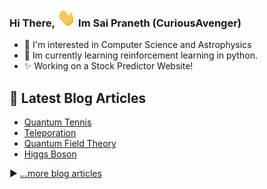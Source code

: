 ### Hi There, <img src="https://raw.githubusercontent.com/CuriousAvenger/CuriousAvenger/main/wave.gif" width="30px"> Im Sai Praneth (CuriousAvenger)

- 👀 I'm interested in Computer Science and Astrophysics
- 🌱 Im currently learning reinforcement learning in python.
- ✨ Working on a Stock Predictor Website!

## 📘 Latest Blog Articles

- [Quantum Tennis](https://curiousavenger.net/blogs/blog-QT.html)
- [Teleporation](https://curiousavenger.net/blogs/blog-TP.html)
- [Quantum Field Theory](https://curiousavenger.net/blogs/blog-QFT.html)
- [Higgs Boson](https://curiousavenger.net/blogs/blog-HB.html)


▶ [...more blog articles](https://curiousavenger.net/blogs.html)
